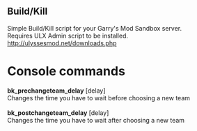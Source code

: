 ## Build/Kill
Simple Build/Kill script for your Garry's Mod Sandbox server.<br>Requires ULX Admin script to be installed.<br>http://ulyssesmod.net/downloads.php

# Console commands
<b>bk_prechangeteam_delay</b> [delay]<br>
Changes the time you have to wait before choosing a new team<br><br>
<b>bk_postchangeteam_delay</b> [delay]<br>
Changes the time you have to wait after choosing a new team
